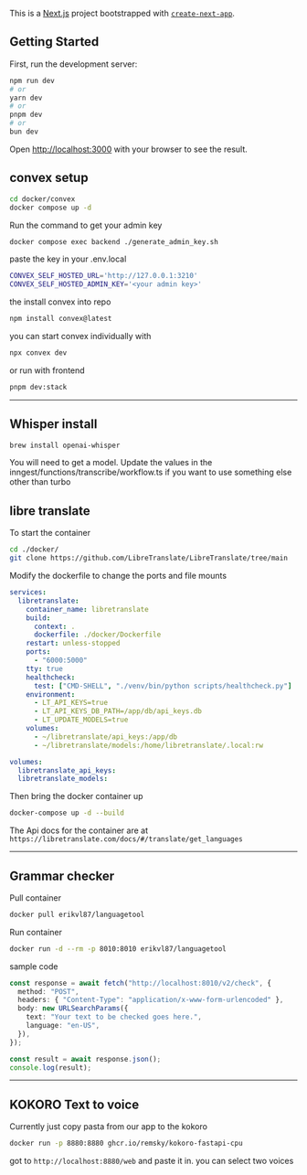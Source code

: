 This is a [Next.js](https://nextjs.org) project bootstrapped with [`create-next-app`](https://nextjs.org/docs/app/api-reference/cli/create-next-app).

## Getting Started

First, run the development server:

```bash
npm run dev
# or
yarn dev
# or
pnpm dev
# or
bun dev
```

Open [http://localhost:3000](http://localhost:3000) with your browser to see the result.

## convex setup

```sh
cd docker/convex
docker compose up -d
```

Run the command to get your admin key

```sh
docker compose exec backend ./generate_admin_key.sh
```

paste the key in your .env.local

```sh
CONVEX_SELF_HOSTED_URL='http://127.0.0.1:3210'
CONVEX_SELF_HOSTED_ADMIN_KEY='<your admin key>'
```

the install convex into repo

```sh
npm install convex@latest
```

you can start convex individually with

```sh
npx convex dev
```

or run with frontend

```sh
pnpm dev:stack
```

---

## Whisper install

```sh
brew install openai-whisper
```

You will need to get a model. Update the values in the inngest/functions/transcribe/workflow.ts if you want to use something else other than turbo

## libre translate

To start the container

```sh
cd ./docker/
git clone https://github.com/LibreTranslate/LibreTranslate/tree/main
```

Modify the dockerfile to change the ports and file mounts

```yaml
services:
  libretranslate:
    container_name: libretranslate
    build:
      context: .
      dockerfile: ./docker/Dockerfile
    restart: unless-stopped
    ports:
      - "6000:5000"
    tty: true
    healthcheck:
      test: ["CMD-SHELL", "./venv/bin/python scripts/healthcheck.py"]
    environment:
      - LT_API_KEYS=true
      - LT_API_KEYS_DB_PATH=/app/db/api_keys.db
      - LT_UPDATE_MODELS=true
    volumes:
      - ~/libretranslate/api_keys:/app/db
      - ~/libretranslate/models:/home/libretranslate/.local:rw

volumes:
  libretranslate_api_keys:
  libretranslate_models:
```

Then bring the docker container up

```sh
docker-compose up -d --build
```

The Api docs for the container are at `https://libretranslate.com/docs/#/translate/get_languages`

---

## Grammar checker

Pull container

```sh
docker pull erikvl87/languagetool
```

Run container

```sh
docker run -d --rm -p 8010:8010 erikvl87/languagetool
```

sample code

```ts
const response = await fetch("http://localhost:8010/v2/check", {
  method: "POST",
  headers: { "Content-Type": "application/x-www-form-urlencoded" },
  body: new URLSearchParams({
    text: "Your text to be checked goes here.",
    language: "en-US",
  }),
});

const result = await response.json();
console.log(result);
```

---

## KOKORO Text to voice

Currently just copy pasta from our app to the kokoro

```sh
docker run -p 8880:8880 ghcr.io/remsky/kokoro-fastapi-cpu
```

got to `http://localhost:8880/web` and paste it in. you can select two voices
